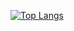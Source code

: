 [![Top Langs](https://github-readme-stats.vercel.app/api/top-langs/?username=Plana-ria&langs_count=8)](https://github.com/anuraghazra/github-readme-stats)
